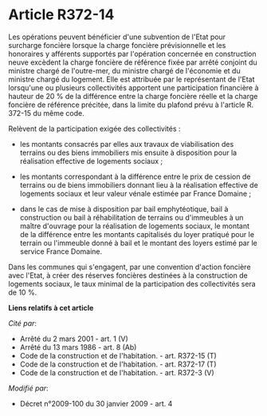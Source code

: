 # Article R372-14

Les opérations peuvent bénéficier d'une subvention de l'Etat pour surcharge foncière lorsque la charge foncière
prévisionnelle et les honoraires y afférents supportés par l'opération concernée en construction neuve excèdent la charge
foncière de référence fixée par arrêté conjoint du ministre chargé de l'outre-mer, du ministre chargé de l'économie et du
ministre chargé du logement. Elle est attribuée par le représentant de l'Etat lorsqu'une ou plusieurs collectivités apportent
une participation financière à hauteur de 20 % de la différence entre la charge foncière réelle et la charge foncière de
référence précitée, dans la limite du plafond prévu à l'article R. 372-15 du même code. 

Relèvent de la participation exigée des collectivités :

- les montants consacrés par elles aux travaux de viabilisation des terrains ou des biens immobiliers mis ensuite à
disposition pour la réalisation effective de logements sociaux ;

- les montants correspondant à la différence entre le prix de cession de terrains ou de biens immobiliers donnant lieu à la
réalisation effective de logements sociaux et leur valeur vénale estimée par France Domaine ;

- dans le cas de mise à disposition par bail emphytéotique, bail à construction ou bail à réhabilitation de terrains ou
d'immeubles à un maître d'ouvrage pour la réalisation de logements sociaux, le montant de la différence entre les montants
capitalisés du loyer pratiqué pour le terrain ou l'immeuble donné à bail et le montant des loyers estimé par le service
France Domaine. 

Dans les communes qui s'engagent, par une convention d'action foncière avec l'Etat, à créer des réserves foncières destinées
à la construction de logements sociaux, le taux minimal de la participation des collectivités sera de 10 %.

**Liens relatifs à cet article**

_Cité par_:

  - Arrêté du 2 mars 2001 - art. 1 (V)
  - Arrêté du 13 mars 1986 - art. 8 (Ab)
  - Code de la construction et de l'habitation. - art. R372-15 (T)
  - Code de la construction et de l'habitation. - art. R372-17 (T)
  - Code de la construction et de l'habitation. - art. R372-3 (V)

_Modifié par_:

  - Décret n°2009-100 du 30 janvier 2009 - art. 4
